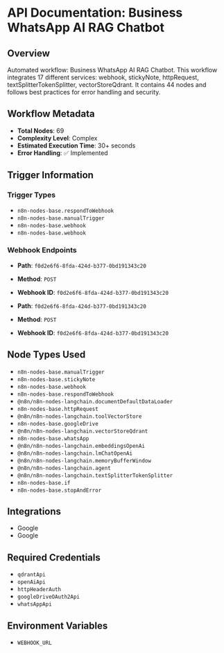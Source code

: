 # API Documentation: Business WhatsApp AI RAG Chatbot

## Overview
Automated workflow: Business WhatsApp AI RAG Chatbot. This workflow integrates 17 different services: webhook, stickyNote, httpRequest, textSplitterTokenSplitter, vectorStoreQdrant. It contains 44 nodes and follows best practices for error handling and security.

## Workflow Metadata
- **Total Nodes**: 69
- **Complexity Level**: Complex
- **Estimated Execution Time**: 30+ seconds
- **Error Handling**: ✅ Implemented

## Trigger Information
### Trigger Types
- `n8n-nodes-base.respondToWebhook`
- `n8n-nodes-base.manualTrigger`
- `n8n-nodes-base.webhook`
- `n8n-nodes-base.webhook`

### Webhook Endpoints
- **Path**: `f0d2e6f6-8fda-424d-b377-0bd191343c20`
- **Method**: `POST`
- **Webhook ID**: `f0d2e6f6-8fda-424d-b377-0bd191343c20`

- **Path**: `f0d2e6f6-8fda-424d-b377-0bd191343c20`
- **Method**: `POST`
- **Webhook ID**: `f0d2e6f6-8fda-424d-b377-0bd191343c20`


## Node Types Used
- `n8n-nodes-base.manualTrigger`
- `n8n-nodes-base.stickyNote`
- `n8n-nodes-base.webhook`
- `n8n-nodes-base.respondToWebhook`
- `@n8n/n8n-nodes-langchain.documentDefaultDataLoader`
- `n8n-nodes-base.httpRequest`
- `@n8n/n8n-nodes-langchain.toolVectorStore`
- `n8n-nodes-base.googleDrive`
- `@n8n/n8n-nodes-langchain.vectorStoreQdrant`
- `n8n-nodes-base.whatsApp`
- `@n8n/n8n-nodes-langchain.embeddingsOpenAi`
- `@n8n/n8n-nodes-langchain.lmChatOpenAi`
- `@n8n/n8n-nodes-langchain.memoryBufferWindow`
- `@n8n/n8n-nodes-langchain.agent`
- `@n8n/n8n-nodes-langchain.textSplitterTokenSplitter`
- `n8n-nodes-base.if`
- `n8n-nodes-base.stopAndError`

## Integrations
- Google
- Google

## Required Credentials
- `qdrantApi`
- `openAiApi`
- `httpHeaderAuth`
- `googleDriveOAuth2Api`
- `whatsAppApi`

## Environment Variables
- `WEBHOOK_URL`
